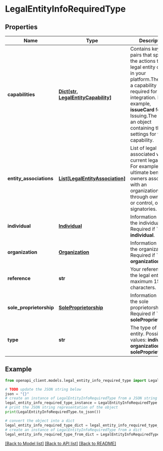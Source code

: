 # LegalEntityInfoRequiredType


## Properties

Name | Type | Description | Notes
------------ | ------------- | ------------- | -------------
**capabilities** | [**Dict[str, LegalEntityCapability]**](LegalEntityCapability.md) | Contains key-value pairs that specify the actions that the legal entity can do in your platform.The key is a capability required for your integration. For example, **issueCard** for Issuing.The value is an object containing the settings for the capability. | [optional] [readonly] 
**entity_associations** | [**List[LegalEntityAssociation]**](LegalEntityAssociation.md) | List of legal entities associated with the current legal entity. For example, ultimate beneficial owners associated with an organization through ownership or control, or as signatories. | [optional] 
**individual** | [**Individual**](Individual.md) | Information about the individual. Required if &#x60;type&#x60; is **individual**. | [optional] 
**organization** | [**Organization**](Organization.md) | Information about the organization. Required if &#x60;type&#x60; is **organization**. | [optional] 
**reference** | **str** | Your reference for the legal entity, maximum 150 characters. | [optional] 
**sole_proprietorship** | [**SoleProprietorship**](SoleProprietorship.md) | Information about the sole proprietorship. Required if &#x60;type&#x60; is **soleProprietorship**. | [optional] 
**type** | **str** | The type of legal entity.   Possible values: **individual**, **organization**, or **soleProprietorship**. | 

## Example

```python
from openapi_client.models.legal_entity_info_required_type import LegalEntityInfoRequiredType

# TODO update the JSON string below
json = "{}"
# create an instance of LegalEntityInfoRequiredType from a JSON string
legal_entity_info_required_type_instance = LegalEntityInfoRequiredType.from_json(json)
# print the JSON string representation of the object
print(LegalEntityInfoRequiredType.to_json())

# convert the object into a dict
legal_entity_info_required_type_dict = legal_entity_info_required_type_instance.to_dict()
# create an instance of LegalEntityInfoRequiredType from a dict
legal_entity_info_required_type_from_dict = LegalEntityInfoRequiredType.from_dict(legal_entity_info_required_type_dict)
```
[[Back to Model list]](../README.md#documentation-for-models) [[Back to API list]](../README.md#documentation-for-api-endpoints) [[Back to README]](../README.md)


